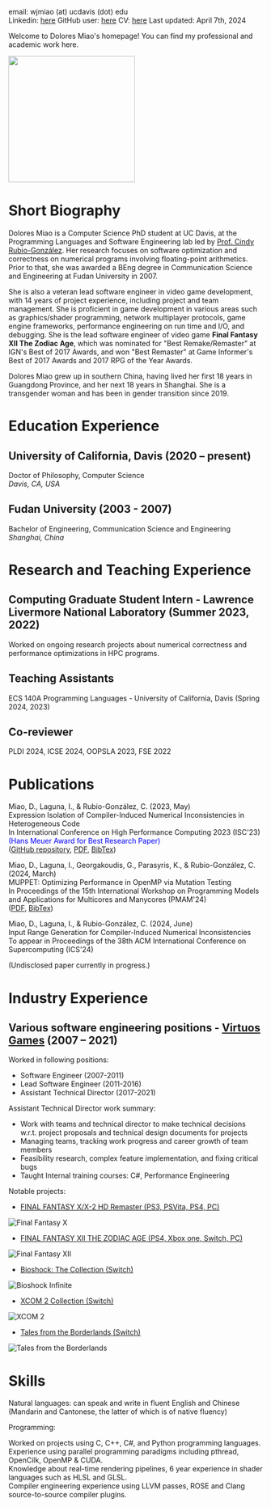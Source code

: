 email: wjmiao (at) ucdavis (dot) edu\
Linkedin: [here](https://www.linkedin.com/in/dolores-miao-82b4a061/)
GitHub user: [here](https://github.com/doloresmiao/)
CV: [here](miao_CV_resume.pdf)
Last updated: April 7th, 2024

Welcome to Dolores Miao's homepage! You can find my professional and academic work here.

<img src="photo.jpeg"  width="250" height="250" />

# Short Biography

Dolores Miao is a Computer Science PhD student at UC Davis, at the Programming Languages and Software Engineering lab led by [Prof. Cindy Rubio-González](https://web.cs.ucdavis.edu/~rubio/). Her research focuses on software optimization and correctness on numerical programs involving floating-point arithmetics. Prior to that, she was awarded a BEng degree in Communication Science and Engineering at Fudan University in 2007.

She is also a veteran lead software engineer in video game development, with 14 years of project experience, including project and team management. She is proficient in game development in various areas such as graphics/shader programming, network multiplayer protocols, game engine frameworks, performance engineering on run time and I/O, and debugging. She is the lead software engineer of video game **Final Fantasy XII The Zodiac Age**, which was nominated for "Best Remake/Remaster" at IGN's Best of 2017 Awards, and won "Best Remaster" at Game Informer's Best of 2017 Awards and 2017 RPG of the Year Awards.

Dolores Miao grew up in southern China, having lived her first 18 years in Guangdong Province, and her next 18 years in Shanghai. She is a transgender woman and has been in gender transition since 2019.

# Education Experience

## University of California, Davis (2020 – present)

Doctor of Philosophy, Computer Science\
_Davis, CA, USA_

## Fudan University (2003 - 2007)

Bachelor of Engineering, Communication Science and Engineering\
_Shanghai, China_

# Research and Teaching Experience

## Computing Graduate Student Intern - Lawrence Livermore National Laboratory (Summer 2023, 2022)

Worked on ongoing research projects about numerical correctness and performance optimizations in HPC programs.

## Teaching Assistants

ECS 140A Programming Languages - University of California, Davis (Spring 2024, 2023)

## Co-reviewer

PLDI 2024, ICSE 2024, OOPSLA 2023, FSE 2022

# Publications

Miao, D., Laguna, I., & Rubio-González, C. (2023, May) \
Expression Isolation of Compiler-Induced Numerical Inconsistencies in Heterogeneous Code \
In International Conference on High Performance Computing 2023 (ISC'23) \
<span style="color:blue">(Hans Meuer Award for Best Research Paper)</span> \
([GitHub repository](https://github.com/LLNL/Ciel), [PDF](isc23.pdf), [BibTex](isc23.bib))

Miao, D., Laguna, I., Georgakoudis, G., Parasyris, K., & Rubio-González, C. (2024, March) \
MUPPET: Optimizing Performance in OpenMP via Mutation Testing \
In Proceedings of the 15th International Workshop on Programming Models and Applications for Multicores and Manycores (PMAM'24) \
([PDF](pmam24.pdf), [BibTex](pmam24.bib))

Miao, D., Laguna, I., & Rubio-González, C. (2024, June) \
Input Range Generation for Compiler-Induced Numerical Inconsistencies \
To appear in Proceedings of the 38th ACM International Conference on Supercomputing (ICS'24)

(Undisclosed paper currently in progress.)

# Industry Experience

## Various software engineering positions - [Virtuos Games](http://www.virtuosgames.com) (2007 – 2021)

Worked in following positions: 
* Software Engineer (2007-2011) 
* Lead Software Engineer (2011-2016) 
* Assistant Technical Director (2017-2021) 

Assistant Technical Director work summary:	
 
* Work with teams and technical director to make technical decisions w.r.t. project proposals and technical design documents for projects 
* Managing teams, tracking work progress and career growth of team members 
* Feasibility research, complex feature implementation, and fixing critical bugs 
* Taught Internal training courses: C#, Performance Engineering 

Notable projects: 
 
* [FINAL FANTASY X/X-2 HD Remaster (PS3, PSVita, PS4, PC)](https://finalfantasyxhd.square-enix-games.com/en-us/home/)

![Final Fantasy X](ffx.jpg)

* [FINAL FANTASY XII THE ZODIAC AGE (PS4, Xbox one, Switch, PC)](https://finalfantasyxii.square-enix-games.com/home/?lang=us)

![Final Fantasy XII](ffxii.webp)

* [Bioshock: The Collection (Switch)](https://2k.com/en-US/game/bioshock-the-collection/)

![Bioshock Infinite](bsi.webp)

* [XCOM 2 Collection (Switch)](https://store.2k.com/game/buy-xcom-2-collection)

![XCOM 2](xcom2.webp)

* [Tales from the Borderlands (Switch)](https://borderlands.2k.com/tales-from-the-borderlands/)

![Tales from the Borderlands](tob.jpg)

# Skills

Natural languages: can speak and write in fluent English and Chinese (Mandarin and Cantonese, the latter of which is of native fluency)

Programming: 

Worked on projects using C, C++, C#, and Python programming languages.\
Experience using parallel programming paradigms including pthread, OpenCilk, OpenMP & CUDA.\
Knowledge about real-time rendering pipelines, 6 year experience in shader languages such as HLSL and GLSL.\
Compiler engineering experience using LLVM passes, ROSE and Clang source-to-source compiler plugins.
